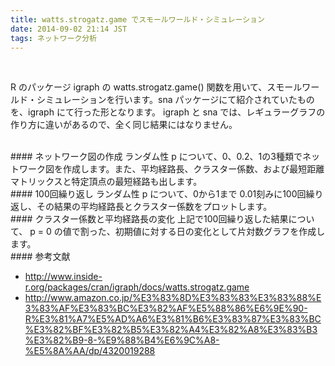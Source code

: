 ```yaml
---
title: watts.strogatz.game でスモールワールド・シミュレーション
date: 2014-09-02 21:14 JST
tags: ネットワーク分析
---
```

<br />

R のパッケージ igraph の watts.strogatz.game() 関数を用いて、スモールワールド・シミュレーションを行います。sna パッケージにて紹介されていたものを、igraph にて行った形となります。 igraph と sna では、レギュラーグラフの作り方に違いがあるので、全く同じ結果にはなりません。

<br />
#### ネットワーク図の作成
ランダム性 p について、0、0.2、1の3種類でネットワーク図を作成します。また、平均経路長、クラスター係数、および最短距離マトリックスと特定頂点の最短経路も出します。

<script src="https://gist.github.com/shirayuca/4af16341509466a9be13.js"></script>


<br />
#### 100回繰り返し
ランダム性 p について、0から1まで 0.01刻みに100回繰り返し、その結果の平均経路長とクラスター係数をプロットします。

<script src="https://gist.github.com/shirayuca/0e6e00182086f7149a15.js"></script>


<br />
#### クラスター係数と平均経路長の変化
上記で100回繰り返した結果について、 p = 0 の値で割った、初期値に対する日の変化として片対数グラフを作成します。

<script src="https://gist.github.com/shirayuca/5ea82d0a31dd7b35650a.js"></script>


<br />
#### 参考文献

- http://www.inside-r.org/packages/cran/igraph/docs/watts.strogatz.game
- http://www.amazon.co.jp/%E3%83%8D%E3%83%83%E3%83%88%E3%83%AF%E3%83%BC%E3%82%AF%E5%88%86%E6%9E%90-R%E3%81%A7%E5%AD%A6%E3%81%B6%E3%83%87%E3%83%BC%E3%82%BF%E3%82%B5%E3%82%A4%E3%82%A8%E3%83%B3%E3%82%B9-8-%E9%88%B4%E6%9C%A8-%E5%8A%AA/dp/4320019288